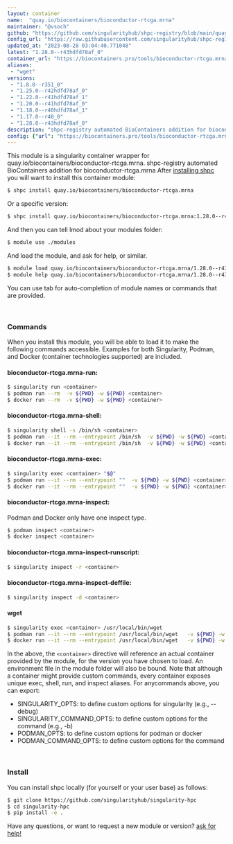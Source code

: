```yaml
---
layout: container
name:  "quay.io/biocontainers/bioconductor-rtcga.mrna"
maintainer: "@vsoch"
github: "https://github.com/singularityhub/shpc-registry/blob/main/quay.io/biocontainers/bioconductor-rtcga.mrna/container.yaml"
config_url: "https://raw.githubusercontent.com/singularityhub/shpc-registry/main/quay.io/biocontainers/bioconductor-rtcga.mrna/container.yaml"
updated_at: "2023-08-28 03:04:40.771048"
latest: "1.28.0--r43hdfd78af_0"
container_url: "https://biocontainers.pro/tools/bioconductor-rtcga.mrna"
aliases:
 - "wget"
versions:
 - "1.8.0--r351_0"
 - "1.25.0--r42hdfd78af_0"
 - "1.22.0--r41hdfd78af_1"
 - "1.20.0--r41hdfd78af_0"
 - "1.18.0--r40hdfd78af_1"
 - "1.17.0--r40_0"
 - "1.28.0--r43hdfd78af_0"
description: "shpc-registry automated BioContainers addition for bioconductor-rtcga.mrna"
config: {"url": "https://biocontainers.pro/tools/bioconductor-rtcga.mrna", "maintainer": "@vsoch", "description": "shpc-registry automated BioContainers addition for bioconductor-rtcga.mrna", "latest": {"1.28.0--r43hdfd78af_0": "sha256:336f9c4b8ad397aaa5ca38dfc6913d72b30e53ff5c7e117024c469a896d12245"}, "tags": {"1.8.0--r351_0": "sha256:e997891a35892b582f188b274aa7367278bbc4050861ea98aab5a0944978d57f", "1.25.0--r42hdfd78af_0": "sha256:8e070c6feafdf81b201b0a8b271567882d2b06e8b173a1335a569d477ea546f3", "1.22.0--r41hdfd78af_1": "sha256:7c2c857e49bc3589283b906a552ac9931e7b34bb554b3d650e42fdc53609d6b9", "1.20.0--r41hdfd78af_0": "sha256:2574b5315f59d0ed089d1b4fde1bf8806b05e64dd532ffd5b8c8d35d200e9569", "1.18.0--r40hdfd78af_1": "sha256:d60cfd7e13af0cc38dcb4473b9ca2853659493fb06d8f3160d3d7a4122456af3", "1.17.0--r40_0": "sha256:5fd5a1e14590ae50c4842030d12e7f3fff20fb237e816e5badccee62ce1be358", "1.28.0--r43hdfd78af_0": "sha256:336f9c4b8ad397aaa5ca38dfc6913d72b30e53ff5c7e117024c469a896d12245"}, "docker": "quay.io/biocontainers/bioconductor-rtcga.mrna", "aliases": {"wget": "/usr/local/bin/wget"}}
---
```


This module is a singularity container wrapper for quay.io/biocontainers/bioconductor-rtcga.mrna.
shpc-registry automated BioContainers addition for bioconductor-rtcga.mrna
After [installing shpc](#install) you will want to install this container module:


```bash
$ shpc install quay.io/biocontainers/bioconductor-rtcga.mrna
```

Or a specific version:

```bash
$ shpc install quay.io/biocontainers/bioconductor-rtcga.mrna:1.28.0--r43hdfd78af_0
```

And then you can tell lmod about your modules folder:

```bash
$ module use ./modules
```

And load the module, and ask for help, or similar.

```bash
$ module load quay.io/biocontainers/bioconductor-rtcga.mrna/1.28.0--r43hdfd78af_0
$ module help quay.io/biocontainers/bioconductor-rtcga.mrna/1.28.0--r43hdfd78af_0
```

You can use tab for auto-completion of module names or commands that are provided.

<br>

### Commands

When you install this module, you will be able to load it to make the following commands accessible.
Examples for both Singularity, Podman, and Docker (container technologies supported) are included.

#### bioconductor-rtcga.mrna-run:

```bash
$ singularity run <container>
$ podman run --rm  -v ${PWD} -w ${PWD} <container>
$ docker run --rm  -v ${PWD} -w ${PWD} <container>
```

#### bioconductor-rtcga.mrna-shell:

```bash
$ singularity shell -s /bin/sh <container>
$ podman run --it --rm --entrypoint /bin/sh  -v ${PWD} -w ${PWD} <container>
$ docker run --it --rm --entrypoint /bin/sh  -v ${PWD} -w ${PWD} <container>
```

#### bioconductor-rtcga.mrna-exec:

```bash
$ singularity exec <container> "$@"
$ podman run --it --rm --entrypoint ""  -v ${PWD} -w ${PWD} <container> "$@"
$ docker run --it --rm --entrypoint ""  -v ${PWD} -w ${PWD} <container> "$@"
```

#### bioconductor-rtcga.mrna-inspect:

Podman and Docker only have one inspect type.

```bash
$ podman inspect <container>
$ docker inspect <container>
```

#### bioconductor-rtcga.mrna-inspect-runscript:

```bash
$ singularity inspect -r <container>
```

#### bioconductor-rtcga.mrna-inspect-deffile:

```bash
$ singularity inspect -d <container>
```


#### wget

```bash
$ singularity exec <container> /usr/local/bin/wget
$ podman run --it --rm --entrypoint /usr/local/bin/wget   -v ${PWD} -w ${PWD} <container> -c " $@"
$ docker run --it --rm --entrypoint /usr/local/bin/wget   -v ${PWD} -w ${PWD} <container> -c " $@"
```



In the above, the `<container>` directive will reference an actual container provided
by the module, for the version you have chosen to load. An environment file in the
module folder will also be bound. Note that although a container
might provide custom commands, every container exposes unique exec, shell, run, and
inspect aliases. For anycommands above, you can export:

 - SINGULARITY_OPTS: to define custom options for singularity (e.g., --debug)
 - SINGULARITY_COMMAND_OPTS: to define custom options for the command (e.g., -b)
 - PODMAN_OPTS: to define custom options for podman or docker
 - PODMAN_COMMAND_OPTS: to define custom options for the command

<br>

### Install

You can install shpc locally (for yourself or your user base) as follows:

```bash
$ git clone https://github.com/singularityhub/singularity-hpc
$ cd singularity-hpc
$ pip install -e .
```

Have any questions, or want to request a new module or version? [ask for help!](https://github.com/singularityhub/singularity-hpc/issues)